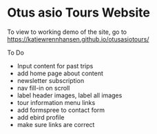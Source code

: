 # Otus asio Tours Website


To view to working demo of the site, go to https://katiewrennhansen.github.io/otusasiotours/



To Do
* Input content for past trips
* add home page about content
* newsletter subscription
* nav fill-in on scroll
* label header images, label all images
* tour information menu links
* add formspree to contact form
* add ebird profile
* make sure links are correct